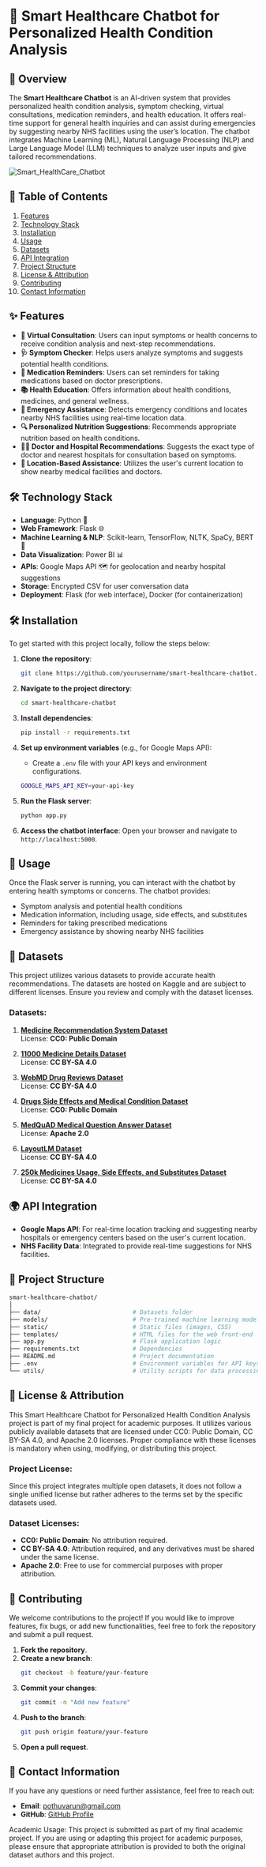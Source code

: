 # 🏥 **Smart Healthcare Chatbot** for Personalized Health Condition Analysis

## 🚀 Overview
The **Smart Healthcare Chatbot** is an AI-driven system that provides personalized health condition analysis, symptom checking, virtual consultations, medication reminders, and health education. It offers real-time support for general health inquiries and can assist during emergencies by suggesting nearby NHS facilities using the user’s location. The chatbot integrates Machine Learning (ML), Natural Language Processing (NLP) and Large Language Model (LLM) techniques to analyze user inputs and give tailored recommendations.

![Smart_HealthCare_Chatbot](https://drive.google.com/uc?id=1e9l881IAC7H3flLam8fjbGiC9dGfiv_5)

## 📑 Table of Contents
1. [Features](#-features)
2. [Technology Stack](#-technology-stack)
3. [Installation](#-installation)
4. [Usage](#-usage)
5. [Datasets](#-datasets)
6. [API Integration](#-api-integration)
7. [Project Structure](#-project-structure)
8. [License & Attribution](#-license--attribution)
9. [Contributing](#-contributing)
10. [Contact Information](#-contact-information)

## ✨ Features
- **🤖 Virtual Consultation**: Users can input symptoms or health concerns to receive condition analysis and next-step recommendations.
- **🩺 Symptom Checker**: Helps users analyze symptoms and suggests potential health conditions.
- **💊 Medication Reminders**: Users can set reminders for taking medications based on doctor prescriptions.
- **📚 Health Education**: Offers information about health conditions, medicines, and general wellness.
- **🚨 Emergency Assistance**: Detects emergency conditions and locates nearby NHS facilities using real-time location data.
- **🔍 Personalized Nutrition Suggestions**: Recommends appropriate nutrition based on health conditions.
- **🧑‍⚕️ Doctor and Hospital Recommendations**: Suggests the exact type of doctor and nearest hospitals for consultation based on symptoms.
- **📍 Location-Based Assistance**: Utilizes the user's current location to show nearby medical facilities and doctors.

## 🛠️ Technology Stack
- **Language**: Python 🐍
- **Web Framework**: Flask 🌐
- **Machine Learning & NLP**: Scikit-learn, TensorFlow, NLTK, SpaCy, BERT 🤖
- **Data Visualization**: Power BI 📊
- **APIs**: Google Maps API 🗺️ for geolocation and nearby hospital suggestions
- **Storage**: Encrypted CSV for user conversation data
- **Deployment**: Flask (for web interface), Docker (for containerization)

## 🛠️ Installation
To get started with this project locally, follow the steps below:

1. **Clone the repository**:
   ```bash
   git clone https://github.com/yourusername/smart-healthcare-chatbot.git
   ```

2. **Navigate to the project directory**:
   ```bash
   cd smart-healthcare-chatbot
   ```

3. **Install dependencies**:
   ```bash
   pip install -r requirements.txt
   ```

4. **Set up environment variables** (e.g., for Google Maps API):
   - Create a `.env` file with your API keys and environment configurations.
   ```bash
   GOOGLE_MAPS_API_KEY=your-api-key
   ```

5. **Run the Flask server**:
   ```bash
   python app.py
   ```

6. **Access the chatbot interface**:
   Open your browser and navigate to `http://localhost:5000`.

## 🚀 Usage
Once the Flask server is running, you can interact with the chatbot by entering health symptoms or concerns. The chatbot provides:
- Symptom analysis and potential health conditions
- Medication information, including usage, side effects, and substitutes
- Reminders for taking prescribed medications
- Emergency assistance by showing nearby NHS facilities

## 📂 Datasets
This project utilizes various datasets to provide accurate health recommendations. The datasets are hosted on Kaggle and are subject to different licenses. Ensure you review and comply with the dataset licenses.

### Datasets:
1. **[Medicine Recommendation System Dataset](https://www.kaggle.com/datasets/noorsaeed/medicine-recommendation-system-dataset/data)**  
   License: **CC0: Public Domain**
   
2. **[11000 Medicine Details Dataset](https://www.kaggle.com/datasets/singhnavjot2062001/11000-medicine-details)**  
   License: **CC BY-SA 4.0**

3. **[WebMD Drug Reviews Dataset](https://www.kaggle.com/datasets/rohanharode07/webmd-drug-reviews-dataset/data)**  
   License: **CC BY-SA 4.0**

4. **[Drugs Side Effects and Medical Condition Dataset](https://www.kaggle.com/datasets/jithinanievarghese/drugs-side-effects-and-medical-condition)**  
   License: **CC0: Public Domain**

5. **[MedQuAD Medical Question Answer Dataset](https://www.kaggle.com/datasets/pythonafroz/medquad-medical-question-answer-for-ai-research/data)**  
   License: **Apache 2.0**

6. **[LayoutLM Dataset](https://www.kaggle.com/datasets/jpmiller/layoutlm/data)**  
   License: **CC BY-SA 4.0**

7. **[250k Medicines Usage, Side Effects, and Substitutes Dataset](https://www.kaggle.com/datasets/shudhanshusingh/250k-medicines-usage-side-effects-and-substitutes)**  
   License: **CC BY-SA 4.0**

## 🌍 API Integration
- **Google Maps API**: For real-time location tracking and suggesting nearby hospitals or emergency centers based on the user's current location.
- **NHS Facility Data**: Integrated to provide real-time suggestions for NHS facilities.

## 📁 Project Structure
```bash
smart-healthcare-chatbot/
│
├── data/                          # Datasets folder
├── models/                        # Pre-trained machine learning models
├── static/                        # Static files (images, CSS)
├── templates/                     # HTML files for the web front-end
├── app.py                         # Flask application logic
├── requirements.txt               # Dependencies
├── README.md                      # Project documentation
├── .env                           # Environment variables for API keys
└── utils/                         # Utility scripts for data processing
```

## 📄 License & Attribution
This Smart Healthcare Chatbot for Personalized Health Condition Analysis project is part of my final project for academic purposes. It utilizes various publicly available datasets that are licensed under CC0: Public Domain, CC BY-SA 4.0, and Apache 2.0 licenses. Proper compliance with these licenses is mandatory when using, modifying, or distributing this project.

### Project License:
Since this project integrates multiple open datasets, it does not follow a single unified license but rather adheres to the terms set by the specific datasets used.

### Dataset Licenses:
- **CC0: Public Domain**: No attribution required.
- **CC BY-SA 4.0**: Attribution required, and any derivatives must be shared under the same license.
- **Apache 2.0**: Free to use for commercial purposes with proper attribution.

## 🤝 Contributing
We welcome contributions to the project! If you would like to improve features, fix bugs, or add new functionalities, feel free to fork the repository and submit a pull request.

1. **Fork the repository**.
2. **Create a new branch**:
   ```bash
   git checkout -b feature/your-feature
   ```
3. **Commit your changes**:
   ```bash
   git commit -m "Add new feature"
   ```
4. **Push to the branch**:
   ```bash
   git push origin feature/your-feature
   ```
5. **Open a pull request**.

## 📧 Contact Information
If you have any questions or need further assistance, feel free to reach out:
- **Email**: pothuvarun@gmail.com
- **GitHub**: [GitHub Profile](https://github.com/varunpothu)
  
Academic Usage:
This project is submitted as part of my final academic project. If you are using or adapting this project for academic purposes, please ensure that appropriate attribution is provided to both the original dataset authors and this project.

